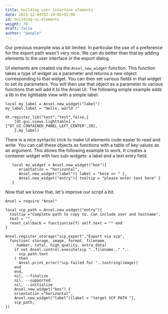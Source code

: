 ```yaml
---
title: building user interface elements
date: 2022-12-04T02:19:02+01:00
id: building-ui-elements
weight: 70
draft: false
author: "people"
---
```


Our previous example was a bit limited. In particular the use of a preference for the export path wasn't very nice. We can do better than that by adding elements to the user interface in the export dialog.

UI elements are created via the `Ansel_new_widget` function. This function takes a type of widget as a parameter and returns a new object corresponding to that widget. You can then set various fields in that widget to set its parameters. You will then use that object as a parameter to various functions that will add it to the Ansel UI. The following simple example adds a lib in the lighttable view with a simple label:

```
local my_label = Ansel.new_widget("label")
my_label.label = "Hello, world !"

dt.register_lib("test","test",false,{
    [dt.gui.views.lighttable] = {"DT_UI_CONTAINER_PANEL_LEFT_CENTER",20},
    },my_label)
```

There is a nice syntactic trick to make UI elements code easier to read and write. You can call these objects as functions with a table of key values as an argument. This allows the following example to work. It creates a container widget with two sub-widgets: a label and a text entry field.

```
   local my_widget = Ansel.new_widget("box"){
      orientation = "horizontal",
      Ansel.new_widget("label"){ label = "here => " },
      Ansel.new_widget("entry"){ tooltip = "please enter text here" }
   }
```

Now that we know that, let's improve our script a bit.

```
Ansel = require "Ansel"

local scp_path = Ansel.new_widget("entry"){
  tooltip ="Complete path to copy to. Can include user and hostname",
  text = "",
  reset_callback = function(self) self.text = "" end
}

Ansel.register_storage("scp_export","Export via scp",
  function( storage, image, format, filename,
     number, total, high_quality, extra_data)
    if not Ansel.control.execute(scp "..filename.." "..
      scp_path.text
    ) then
      Ansel.print_error("scp failed for "..tostring(image))
    end
    end,
    nil, --finalize
    nil, --supported
    nil, --initialize
    Ansel.new_widget("box") {
    orientation ="horizontal",
    Ansel.new_widget("label"){label = "target SCP PATH "},
    scp_path,
})
```
